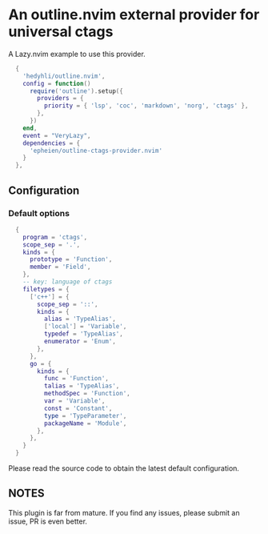# An outline.nvim external provider for universal ctags

A Lazy.nvim example to use this provider.

```lua
  {
    'hedyhli/outline.nvim',
    config = function()
      require('outline').setup({
        providers = {
          priority = { 'lsp', 'coc', 'markdown', 'norg', 'ctags' },
        },
      })
    end,
    event = "VeryLazy",
    dependencies = {
      'epheien/outline-ctags-provider.nvim'
    }
  },
```

## Configuration

### Default options
```lua
  {
    program = 'ctags',
    scope_sep = '.',
    kinds = {
      prototype = 'Function',
      member = 'Field',
    },
    -- key: language of ctags
    filetypes = {
      ['c++'] = {
        scope_sep = '::',
        kinds = {
          alias = 'TypeAlias',
          ['local'] = 'Variable',
          typedef = 'TypeAlias',
          enumerator = 'Enum',
        },
      },
      go = {
        kinds = {
          func = 'Function',
          talias = 'TypeAlias',
          methodSpec = 'Function',
          var = 'Variable',
          const = 'Constant',
          type = 'TypeParameter',
          packageName = 'Module',
        },
      },
    }
  }
```

Please read the source code to obtain the latest default configuration.

## NOTES

This plugin is far from mature. If you find any issues, please submit an issue, PR is even better.
